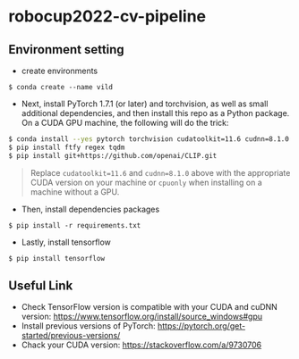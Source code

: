 # robocup2022-cv-pipeline

## Environment setting
* create environments
```
$ conda create --name vild
```
* Next, install PyTorch 1.7.1 (or later) and torchvision, as well as small additional dependencies, and then install this repo as a Python package. On a CUDA GPU machine, the following will do the trick:
``` bash
$ conda install --yes pytorch torchvision cudatoolkit=11.6 cudnn=8.1.0 -c pytorch -c conda-forge
$ pip install ftfy regex tqdm
$ pip install git+https://github.com/openai/CLIP.git
```
> Replace `cudatoolkit=11.6` and `cudnn=8.1.0` above with the appropriate CUDA version on your machine or `cpuonly` when installing on a machine without a GPU.
* Then, install dependencies packages
``` 
$ pip install -r requirements.txt
```
* Lastly, install tensorflow
```
$ pip install tensorflow
```

## Useful Link
* Check TensorFlow version is compatible with your CUDA and cuDNN version: https://www.tensorflow.org/install/source_windows#gpu
* Install previous versions of PyTorch: https://pytorch.org/get-started/previous-versions/
* Chack your CUDA version: https://stackoverflow.com/a/9730706

